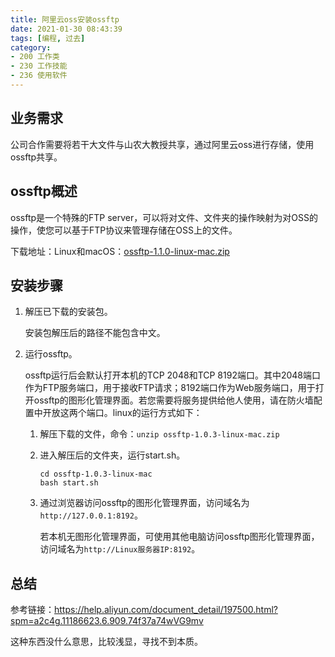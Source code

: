```yaml
---
title: 阿里云oss安装ossftp
date: 2021-01-30 08:43:39
tags: [编程, 过去]
category:
- 200 工作类
- 230 工作技能
- 236 使用软件
---
```


## 业务需求

公司合作需要将若干大文件与山农大教授共享，通过阿里云oss进行存储，使用ossftp共享。

## ossftp概述

ossftp是一个特殊的FTP server，可以将对文件、文件夹的操作映射为对OSS的操作，使您可以基于FTP协议来管理存储在OSS上的文件。

下载地址：Linux和macOS：[ossftp-1.1.0-linux-mac.zip](https://gosspublic.alicdn.com/ossftp/ossftp-1.1.0-linux-mac.zip)

## 安装步骤

1. 解压已下载的安装包。

   安装包解压后的路径不能包含中文。

2. 运行ossftp。

   ossftp运行后会默认打开本机的TCP 2048和TCP 8192端口。其中2048端口作为FTP服务端口，用于接收FTP请求；8192端口作为Web服务端口，用于打开ossftp的图形化管理界面。若您需要将服务提供给他人使用，请在防火墙配置中开放这两个端口。linux的运行方式如下：

   1. 解压下载的文件，命令：`unzip ossftp-1.0.3-linux-mac.zip`

   2. 进入解压后的文件夹，运行start.sh。

      ```shell
      cd ossftp-1.0.3-linux-mac
      bash start.sh
      ```

   3. 通过浏览器访问ossftp的图形化管理界面，访问域名为`http://127.0.0.1:8192`。

      若本机无图形化管理界面，可使用其他电脑访问ossftp图形化管理界面，访问域名为`http://Linux服务器IP:8192`。

## 总结

参考链接：https://help.aliyun.com/document_detail/197500.html?spm=a2c4g.11186623.6.909.74f37a74wVG9mv

这种东西没什么意思，比较浅显，寻找不到本质。



























